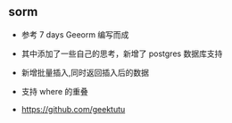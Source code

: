 ## sorm 

- 参考 7 days Geeorm 编写而成
- 其中添加了一些自己的思考，新增了 postgres 数据库支持  
- 新增批量插入,同时返回插入后的数据
- 支持 where 的重叠

- https://github.com/geektutu
